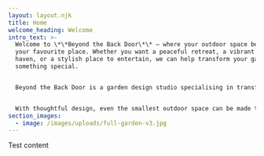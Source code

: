 ```yaml
---
layout: layout.njk
title: Home
welcome_heading: Welcome
intro_text: >-
  Welcome to \*\*Beyond the Back Door\*\* — where your outdoor space becomes
  your favourite place. Whether you want a peaceful retreat, a vibrant wildlife
  haven, or a stylish place to entertain, we can help transform your garden into
  something special.


  Beyond the Back Door is a garden design studio specialising in transforming outdoor spaces into functional, beautiful, and nature-friendly areas for living, relaxing, and gathering. We focus on low-maintenance, visually engaging designs that blend comfort with sustainability.


  With thoughtful design, even the smallest outdoor space can be made to feel like a natural extension of your home, so if you are stuck for ideas as to how to make the most of the space you have, then get in touch and we'll do what we can to help.
section_images:
  - image: /images/uploads/full-garden-v3.jpg
---
```

T﻿est content